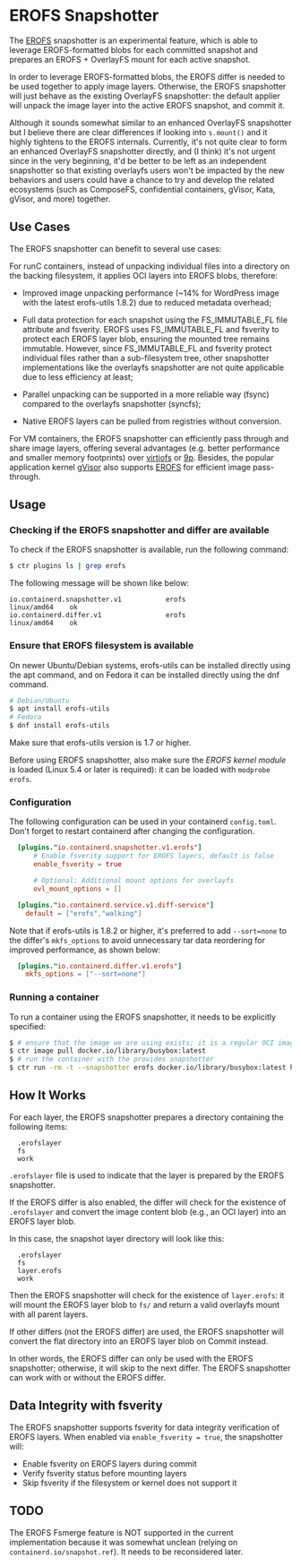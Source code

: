 # EROFS Snapshotter

The [EROFS](https://erofs.docs.kernel.org) snapshotter is an experimental
feature, which is able to leverage EROFS-formatted blobs for each committed
snapshot and prepares an EROFS + OverlayFS mount for each active snapshot.

In order to leverage EROFS-formatted blobs, the EROFS differ is needed to be
used together to apply image layers.  Otherwise, the EROFS snapshotter will
just behave as the existing OverlayFS snapshotter: the default applier will
unpack the image layer into the active EROFS snapshot, and commit it.

Although it sounds somewhat similar to an enhanced OverlayFS snapshotter but
I believe there are clear differences if looking into `s.mount()` and it highly
tightens to the EROFS internals.  Currently, it's not quite clear to form an
enhanced OverlayFS snapshotter directly, and (I think) it's not urgent since
in the very beginning, it'd be better to be left as an independent snapshotter
so that existing overlayfs users won't be impacted by the new behaviors and
users could have a chance to try and develop the related ecosystems (such as
ComposeFS, confidential containers, gVisor, Kata, gVisor, and more) together.

## Use Cases

The EROFS snapshotter can benefit to several use cases:

For runC containers, instead of unpacking individual files into a directory
on the backing filesystem, it applies OCI layers into EROFS blobs, therefore:

 - Improved image unpacking performance (~14% for WordPress image with the
   latest erofs-utils 1.8.2) due to reduced metadata overhead;

 - Full data protection for each snapshot using the FS_IMMUTABLE_FL file
   attribute and fsverity.  EROFS uses FS_IMMUTABLE_FL and fsverity to protect
   each EROFS layer blob, ensuring the mounted tree remains immutable.  However,
   since FS_IMMUTABLE_FL and fsverity protect individual files rather than a
   sub-filesystem tree, other snapshotter implementations like the overlayfs
   snapshotter are not quite applicable due to less efficiency at least;

 - Parallel unpacking can be supported in a more reliable way (fsync) compared
   to the overlayfs snapshotter (syncfs);

 - Native EROFS layers can be pulled from registries without conversion.

For VM containers, the EROFS snapshotter can efficiently pass through and share
image layers, offering several advantages (e.g. better performance and smaller
memory footprints) over [virtiofs](https://virtio-fs.gitlab.io) or
[9p](https://www.kernel.org/doc/Documentation/filesystems/9p.txt).  Besides,
the popular application kernel [gVisor](https://gvisor.dev/) also supports
[EROFS](https://github.com/google/gvisor/pull/9486) for efficient image
pass-through.

## Usage

### Checking if the EROFS snapshotter and differ are available

To check if the EROFS snapshotter is available, run the following command:

```bash
$ ctr plugins ls | grep erofs
```

The following message will be shown like below:
```
io.containerd.snapshotter.v1           erofs                    linux/amd64    ok
io.containerd.differ.v1                erofs                    linux/amd64    ok
```

### Ensure that EROFS filesystem is available

On newer Ubuntu/Debian systems, erofs-utils can be installed directly using the
apt command, and on Fedora it can be installed directly using the dnf command.

```bash
# Debian/Ubuntu
$ apt install erofs-utils
# Fedora
$ dnf install erofs-utils
```

Make sure that erofs-utils version is 1.7 or higher.

Before using EROFS snapshotter, also make sure the _EROFS kernel module_ is
loaded (Linux 5.4 or later is required): it can be loaded with `modprobe erofs`.

### Configuration

The following configuration can be used in your containerd `config.toml`. Don't
forget to restart containerd after changing the configuration.

``` toml
  [plugins."io.containerd.snapshotter.v1.erofs"]
      # Enable fsverity support for EROFS layers, default is false
      enable_fsverity = true

      # Optional: Additional mount options for overlayfs
      ovl_mount_options = []

  [plugins."io.containerd.service.v1.diff-service"]
    default = ["erofs","walking"]
```

Note that if erofs-utils is 1.8.2 or higher, it's preferred to add
`--sort=none` to the differ's `mkfs_options` to avoid unnecessary tar data
reordering for improved performance, as shown below:

``` toml
  [plugins."io.containerd.differ.v1.erofs"]
    mkfs_options = ["--sort=none"]
```

### Running a container

To run a container using the EROFS snapshotter, it needs to be explicitly
specified:

```bash
$ # ensure that the image we are using exists; it is a regular OCI image
$ ctr image pull docker.io/library/busybox:latest
$ # run the container with the provides snapshotter
$ ctr run -rm -t --snapshotter erofs docker.io/library/busybox:latest hello sh
```

## How It Works

For each layer, the EROFS snapshotter prepares a directory containing the
following items:

```
  .erofslayer
  fs
  work
```

`.erofslayer` file is used to indicate that the layer is prepared by the EROFS
snapshotter.

If the EROFS differ is also enabled, the differ will check for the existence
of `.erofslayer` and convert the image content blob (e.g., an OCI layer) into
an EROFS layer blob.

In this case, the snapshot layer directory will look like this:
```
  .erofslayer
  fs
  layer.erofs
  work
```

Then the EROFS snapshotter will check for the existence of `layer.erofs`: it
will mount the EROFS layer blob to `fs/` and return a valid overlayfs mount
with all parent layers.

If other differs (not the EROFS differ) are used, the EROFS snapshotter will
convert the flat directory into an EROFS layer blob on Commit instead.

In other words, the EROFS differ can only be used with the EROFS snapshotter;
otherwise, it will skip to the next differ.  The EROFS snapshotter can work
with or without the EROFS differ.

## Data Integrity with fsverity

The EROFS snapshotter supports fsverity for data integrity verification of EROFS layers.
When enabled via `enable_fsverity = true`, the snapshotter will:
- Enable fsverity on EROFS layers during commit
- Verify fsverity status before mounting layers
- Skip fsverity if the filesystem or kernel does not support it

## TODO

The EROFS Fsmerge feature is NOT supported in the current implementation
because it was somewhat unclean (relying on `containerd.io/snapshot.ref`).
It needs to be reconsidered later.
